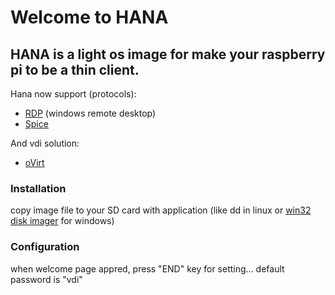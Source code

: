 # Welcome to HANA


## HANA is a light os image for make your raspberry pi to be a thin client.

Hana now support (protocols):
- [RDP](https://en.wikipedia.org/wiki/Remote_Desktop_Protocol) (windows remote desktop)
- [Spice](https://www.spice-space.org/)

And vdi solution:
- [oVirt](https://www.ovirt.org/)

### Installation
  copy image file to your SD card with application (like dd in linux or [win32 disk imager](https://sourceforge.net/projects/win32diskimager/) for windows)

### Configuration
  when welcome page appred, press "END" key for setting... default password is "vdi"


